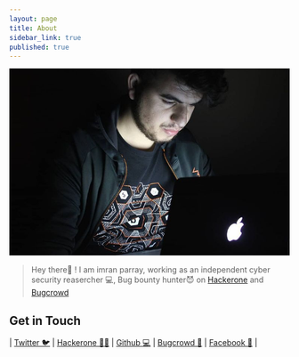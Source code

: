 ```yaml
---
layout: page
title: About
sidebar_link: true
published: true
---
```


![](https://raw.githubusercontent.com/imran-parray/blog/master/_screenshots/imran.jpg)


> Hey there👋 ! I am imran parray, working as an independent cyber security reasercher 💻️, Bug bounty hunter😈 on [Hackerone](https://www.hackerone.com) and [Bugcrowd](http://www.bugcrowd.com)


## Get in Touch

| [Twitter 🐦](https://twitter.com/imranparray101) |
[Hackerone 👨‍💻](https://hackerone.com/imran_nazir) |
[Github 💻](https://github.com/imran-parray) |
[Bugcrowd 🤖](https://bugcrowd.com/imran_nazir) |
[Facebook 👤](https://www.facebook.com/hackerxcreed) |

